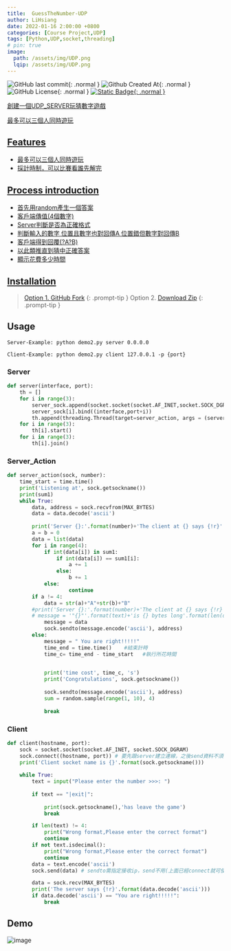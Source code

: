 ```yaml
---
title:  GuessTheNumber-UDP 
author: LiHsiang
date: 2022-01-16 2:00:00 +0800
categories: [Course Project,UDP]
tags: [Python,UDP,socket,threading]
# pin: true
image:
  path: /assets/img/UDP.png
  lqip: /assets/img/UDP.png
---
```

![GitHub last commit](https://img.shields.io/github/last-commit/Xiang511/GuessTheNumber-UDP?style=for-the-badge&color=%23007EC6){: .normal }
![Github Created At](https://img.shields.io/github/created-at/Xiang511/GuessTheNumber-UDP?style=for-the-badge&color=%23007EC6){: .normal }
![GitHub License](https://img.shields.io/github/license/XIang511/GuessTheNumber-UDP?style=for-the-badge&color=%23007EC6){: .normal }
<a href="https://github.com/Xiang511/GuessTheNumber-UDP">![Static Badge](https://img.shields.io/badge/Github-demo?style=for-the-badge&logo=github&color=%23000){: .normal }


創建一個UDP_SERVER玩猜數字遊戲 

最多可以三個人同時遊玩

## Features
- 最多可以三個人同時遊玩
- 採計時制，可以比賽看誰先解完

## Process introduction

- 首先用random產生一個答案
- 客戶端傳值(4個數字)
- Server判斷是否為正確格式
- 判斷輸入的數字 位置且數字也對回傳A 位置錯但數字對回傳B 
- 客戶端得到回覆(?A?B)
- 以此類推直到猜中正確答案
- 顯示花費多少時間

## Installation

>  Option 1. [GitHub Fork](https://github.com/Xiang511/GuessTheNumber-UDP)
{: .prompt-tip }
>  Option 2. [Download Zip](https://github.com/Xiang511/GuessTheNumber-UDP)
{: .prompt-tip }

## Usage

```console
Server-Example: python demo2.py server 0.0.0.0
```
```console
Client-Example: python demo2.py client 127.0.0.1 -p {port}
```
### Server
```python
def server(interface, port):
    th = []
    for i in range(3):
        server_sock.append(socket.socket(socket.AF_INET,socket.SOCK_DGRAM))
        server_sock[i].bind((interface,port+i))
        th.append(threading.Thread(target=server_action, args = (server_sock[i],i)))
    for i in range(3):
        th[i].start()
    for i in range(3):
        th[i].join()
```
### Server_Action
```python
def server_action(sock, number):
    time_start = time.time()
    print('Listening at', sock.getsockname())
    print(sum1)
    while True:
        data, address = sock.recvfrom(MAX_BYTES)  
        data = data.decode('ascii')
       
        print('Server {}:'.format(number)+'The client at {} says {!r}'.format(address, data))
        a = b = 0
        data = list(data)
        for i in range(4):
            if int(data[i]) in sum1:
                if int(data[i]) == sum1[i]:
                    a += 1
                else:
                    b += 1
            else:
                    continue
        if a != 4:
            data = str(a)+"A"+str(b)+"B"
        #print('Server {}:'.format(number)+'The client at {} says {!r}'.format(address, text))
        # message = '"{}"'.format(text)+'is {} bytes long'.format(len(data))
            message = data
            sock.sendto(message.encode('ascii'), address)
        else:
            message = " You are right!!!!!"
            time_end = time.time()    #結束計時
            time_c= time_end - time_start   #執行所花時間

            
            print('time cost', time_c, 's')
            print('Congratulations', sock.getsockname())
            
            sock.sendto(message.encode('ascii'), address)
            sum = random.sample(range(1, 10), 4) 
            
            break

```

### Client
```python
def client(hostname, port):
    sock = socket.socket(socket.AF_INET, socket.SOCK_DGRAM)
    sock.connect((hostname, port)) # 要先跟server建立連線，之後send資料不須指定地址
    print('Client socket name is {}'.format(sock.getsockname()))
    
    while True:
        text = input("Please enter the number >>>: ")
       
        if text == "|exit|":
            
            print(sock.getsockname(),'has leave the game')
            break

        if len(text) != 4:
            print("Wrong format,Please enter the correct format")
            continue
        if not text.isdecimal():
            print("Wrong format,Please enter the correct format")
            continue
        data = text.encode('ascii')
        sock.send(data) # sendto需指定接收ip，send不用(上面已經connect就可使用)

        data = sock.recv(MAX_BYTES)
        print('The server says {!r}'.format(data.decode('ascii')))
        if data.decode('ascii') == "You are right!!!!!":
            break
```



## Demo
![image](https://github.com/Xiang511/GuessTheNumber-UDP/assets/120042360/aa53a0f3-691a-454f-a549-71b2ff904ac7)
